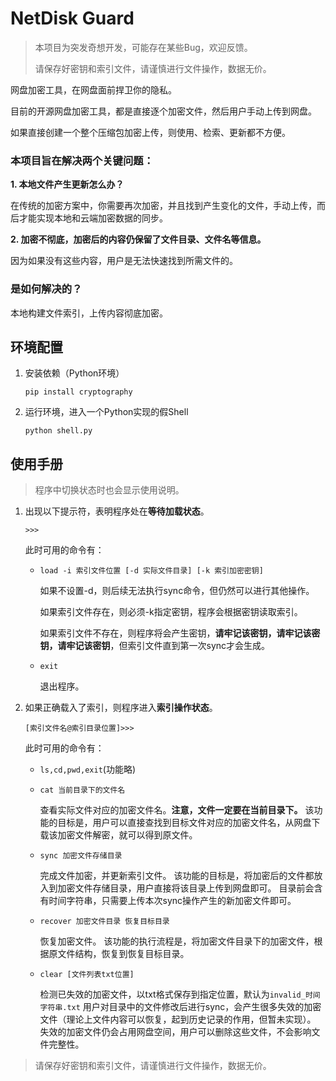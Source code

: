 # NetDisk Guard

> 本项目为突发奇想开发，可能存在某些Bug，欢迎反馈。
> 
> 请保存好密钥和索引文件，请谨慎进行文件操作，数据无价。

网盘加密工具，在网盘面前捍卫你的隐私。

目前的开源网盘加密工具，都是直接逐个加密文件，然后用户手动上传到网盘。

如果直接创建一个整个压缩包加密上传，则使用、检索、更新都不方便。



### 本项目旨在解决两个关键问题：


**1. 本地文件产生更新怎么办？**
   
在传统的加密方案中，你需要再次加密，并且找到产生变化的文件，手动上传，而后才能实现本地和云端加密数据的同步。


**2. 加密不彻底，加密后的内容仍保留了文件目录、文件名等信息。**


因为如果没有这些内容，用户是无法快速找到所需文件的。

### 是如何解决的？

本地构建文件索引，上传内容彻底加密。

## 环境配置
1. 安装依赖（Python环境）
    ```shell
    pip install cryptography
    ```
   

2. 运行环境，进入一个Python实现的假Shell
    ```shell
    python shell.py
    ```

## 使用手册
> 程序中切换状态时也会显示使用说明。
1. 出现以下提示符，表明程序处在**等待加载状态**。
    ```shell
    >>>
    ```

    此时可用的命令有：
   * `load -i 索引文件位置 [-d 实际文件目录] [-k 索引加密密钥]`
    
     如果不设置-d，则后续无法执行sync命令，但仍然可以进行其他操作。
    
     如果索引文件存在，则必须-k指定密钥，程序会根据密钥读取索引。
  
     如果索引文件不存在，则程序将会产生密钥，**请牢记该密钥，请牢记该密钥，请牢记该密钥**，但索引文件直到第一次sync才会生成。
   
   * `exit`
    
     退出程序。
2. 如果正确载入了索引，则程序进入**索引操作状态**。
    ```shell
    [索引文件名@索引目录位置]>>>
    ```
   此时可用的命令有：
   * `ls,cd,pwd,exit`(功能略)
   * `cat 当前目录下的文件名`

     查看实际文件对应的加密文件名。**注意，文件一定要在当前目录下。**
     该功能的目标是，用户可以直接查找到目标文件对应的加密文件名，从网盘下载该加密文件解密，就可以得到原文件。
   * `sync 加密文件存储目录`

     完成文件加密，并更新索引文件。
     该功能的目标是，将加密后的文件都放入到加密文件存储目录，用户直接将该目录上传到网盘即可。
     目录前会含有时间字符串，只需要上传本次sync操作产生的新加密文件即可。
   
   * `recover 加密文件目录 恢复目标目录`

     恢复加密文件。
     该功能的执行流程是，将加密文件目录下的加密文件，根据原文件结构，恢复到恢复目标目录。

   * `clear [文件列表txt位置]`

     检测已失效的加密文件，以txt格式保存到指定位置，默认为`invalid_时间字符串.txt`
     用户对目录中的文件修改后进行sync，会产生很多失效的加密文件（理论上文件内容可以恢复，起到历史记录的作用，但暂未实现）。
     失效的加密文件仍会占用网盘空间，用户可以删除这些文件，不会影响文件完整性。

> 请保存好密钥和索引文件，请谨慎进行文件操作，数据无价。


